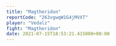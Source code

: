 ```yaml
---
title: "Magtheridon"
reportCode: "263vgwqW1G4jMVXT"
player: "Vedalz"
fight: "Magtheridon"
date: 2021-07-15T18:53:21.415000+00:00
---
```

